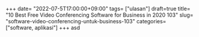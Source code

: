 +++
date= "2022-07-5T17:00:00+09:00"
tags= ["ulasan"]
draft=true
title= "10 Best Free Video Conferencing Software for Business in 2020        103"
slug= "software-video-conferencing-untuk-business-103"
categories= ["software, aplikasi"]
+++
asd
